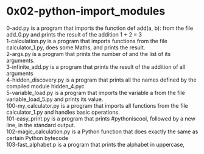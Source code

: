 <h1>0x02-python-import_modules</h1>

0-add.py is a program that imports the function def add(a, b): from the file add_0.py and prints the result of the addition 1 + 2 = 3<br />
1-calculation.py is a program that imports functions from the file calculator_1.py, does some Maths, and prints the result.<br />
2-args.py is a program that prints the number of and the list of its arguments.<br />
3-infinite_add.py is a program that prints the result of the addition of all arguments<br />
4-hidden_discovery.py is a program that prints all the names defined by the compiled module hidden_4.pyc<br />
5-variable_load.py is a program that imports the variable a from the file variable_load_5.py and prints its value.<br />
100-my_calculator.py is a program that imports all functions from the file calculator_1.py and handles basic operations.<br />
101-easy_print.py is a program that prints #pythoniscool, followed by a new line, in the standard output.<br />
102-magic_calculation.py is a Python function that does exactly the same as certain Python bytecode <br />
103-fast_alphabet.p is a program that prints the alphabet in uppercase,<br />